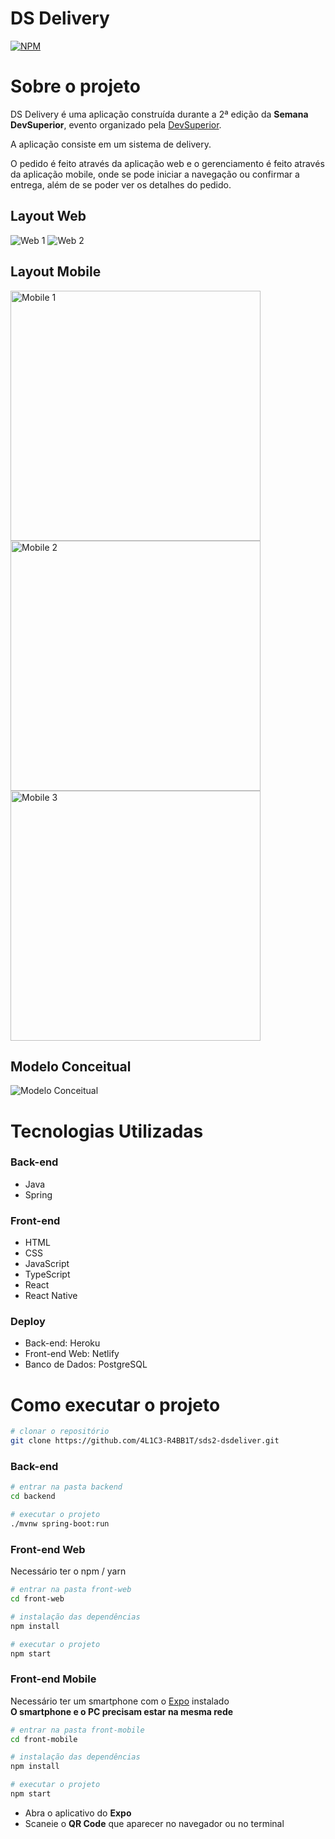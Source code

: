 # DS Delivery
[![NPM](https://img.shields.io/npm/l/react)](https://github.com/4L1C3-R4BB1T/sds2-dsdeliver/blob/main/LICENSE) 

# Sobre o projeto
DS Delivery é uma aplicação construída durante a 2ª edição da **Semana DevSuperior**, evento organizado pela [DevSuperior](https://devsuperior.com.br "Site da DevSuperior").

A aplicação consiste em um sistema de delivery.

O pedido é feito através da aplicação web e o gerenciamento é feito através da aplicação mobile, onde se pode iniciar a navegação ou confirmar a entrega, além de se poder ver os detalhes do pedido.

## Layout Web
![Web 1](https://github.com/4L1C3-R4BB1T/sds2-dsdeliver/raw/main/_assets/web1.png "Tela início")
![Web 2](https://github.com/4L1C3-R4BB1T/sds2-dsdeliver/raw/main/_assets/web2.png "Tela fazer pedido")

## Layout Mobile
<img height="400" src="https://github.com/4L1C3-R4BB1T/sds2-dsdeliver/raw/main/_assets/mobile1.png" alt="Mobile 1" title="Tela início"> <img height="400" src="https://github.com/4L1C3-R4BB1T/sds2-dsdeliver/raw/main/_assets/mobile2.png" alt="Mobile 2" title="Tela pedidos"> 
<img height="400" src="https://github.com/4L1C3-R4BB1T/sds2-dsdeliver/raw/main/_assets/mobile3.png" alt="Mobile 3" title="Tela detalhes do pedido"> 

## Modelo Conceitual
![Modelo Conceitual](https://github.com/4L1C3-R4BB1T/sds2-dsdeliver/raw/main/_assets/modelo-conceitual.png)

# Tecnologias Utilizadas
### Back-end
- Java
- Spring 
### Front-end
- HTML 
- CSS  
- JavaScript 
- TypeScript
- React
- React Native
### Deploy
- Back-end: Heroku
- Front-end Web: Netlify
- Banco de Dados: PostgreSQL

# Como executar o projeto
```bash
# clonar o repositório
git clone https://github.com/4L1C3-R4BB1T/sds2-dsdeliver.git
```
### Back-end
```bash
# entrar na pasta backend
cd backend

# executar o projeto
./mvnw spring-boot:run
```

### Front-end Web
Necessário ter o npm / yarn

```bash
# entrar na pasta front-web
cd front-web

# instalação das dependências
npm install

# executar o projeto
npm start
```

### Front-end Mobile
Necessário ter um smartphone com o [Expo](https://play.google.com/store/apps/details?id=host.exp.exponent "Aplicativo") instalado <br>
**O smartphone e o PC precisam estar na mesma rede**

```bash
# entrar na pasta front-mobile
cd front-mobile

# instalação das dependências
npm install

# executar o projeto
npm start
```
- Abra o aplicativo do **Expo** <br>
- Scaneie o **QR Code** que aparecer no navegador ou no terminal

